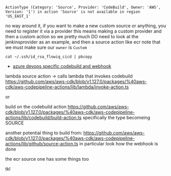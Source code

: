 `ActionType (Category: 'Source', Provider: 'CodeBuild', Owner: 'AWS', Version: '1') in action 'Source' is not available in region 'US_EAST_1'`

no way around it, if you want to make a new custom source or anything, you need to register it via a provider
this means making a custom provider and then a custom action
so we pretty much DO need to look at the jenkinsprovider as an example, and then a source action like ecr
note that we must make sure our `owner` is `Custom`


`cat ~/.ssh/id_rsa_flowiq_cicd | pbcopy`

- [azure devops specific codebuild and webhook](https://kbild.ch/blog/2020-11-11-custom_codepipeline_source/)



lambda source action -> calls lambda that invokes codebuild
https://github.com/aws/aws-cdk/blob/v1.127.0/packages/%40aws-cdk/aws-codepipeline-actions/lib/lambda/invoke-action.ts

or

build on the codebuild action https://github.com/aws/aws-cdk/blob/v1.127.0/packages/%40aws-cdk/aws-codepipeline-actions/lib/codebuild/build-action.ts
specifically the type becomeing SOURCE

another potential thing to build from:
https://github.com/aws/aws-cdk/blob/v1.127.0/packages/%40aws-cdk/aws-codepipeline-actions/lib/github/source-action.ts
in particular look how the webhook is done

the ecr source one has some things too

tkl
